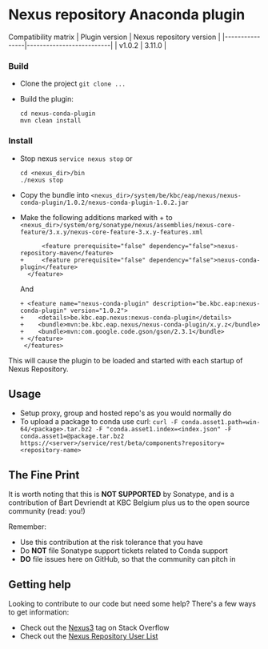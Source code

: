# Nexus repository Anaconda plugin

Compatibility matrix
| Plugin version | Nexus repository version |
|----------------|--------------------------|
| v1.0.2         | 3.11.0                   |

### Build
* Clone the project
  `git clone ...`
  
* Build the plugin:
  ```
  cd nexus-conda-plugin
  mvn clean install
  ```
  
### Install

* Stop nexus
  `service nexus stop`
  or
  
    ```
    cd <nexus_dir>/bin
    ./nexus stop
    ```
    
* Copy the bundle into `<nexus_dir>/system/be/kbc/eap/nexus/nexus-conda-plugin/1.0.2/nexus-conda-plugin-1.0.2.jar`
* Make the following additions marked with + to `<nexus_dir>/system/org/sonatype/nexus/assemblies/nexus-core-feature/3.x.y/nexus-core-feature-3.x.y-features.xml`
   ```
         <feature prerequisite="false" dependency="false">nexus-repository-maven</feature>
   +     <feature prerequisite="false" dependency="false">nexus-conda-plugin</feature>
     </feature>
   ```
   And
   ```
   + <feature name="nexus-conda-plugin" description="be.kbc.eap:nexus-conda-plugin" version="1.0.2">
   +    <details>be.kbc.eap.nexus:nexus-conda-plugin</details>
   +    <bundle>mvn:be.kbc.eap.nexus/nexus-conda-plugin/x.y.z</bundle>
   +    <bundle>mvn:com.google.code.gson/gson/2.3.1</bundle>
   + </feature>
    </features>
   ```
 

This will cause the plugin to be loaded and started with each startup of Nexus Repository.

## Usage

* Setup proxy, group and hosted repo's as you would normally do
* To upload a package to conda use curl:
  `curl -F conda.asset1.path=win-64/<package>.tar.bz2 -F "conda.asset1.index=<index.json" -F conda.asset1=@package.tar.bz2  https://<server>/service/rest/beta/components?repository=<repository-name>`

## The Fine Print

It is worth noting that this is **NOT SUPPORTED** by Sonatype, and is a contribution of Bart Devriendt at KBC Belgium
plus us to the open source community (read: you!)

Remember:

* Use this contribution at the risk tolerance that you have
* Do **NOT** file Sonatype support tickets related to Conda support
* **DO** file issues here on GitHub, so that the community can pitch in

## Getting help

Looking to contribute to our code but need some help? There's a few ways to get information:

* Check out the [Nexus3](http://stackoverflow.com/questions/tagged/nexus3) tag on Stack Overflow
* Check out the [Nexus Repository User List](https://groups.google.com/a/glists.sonatype.com/forum/?hl=en#!forum/nexus-users)